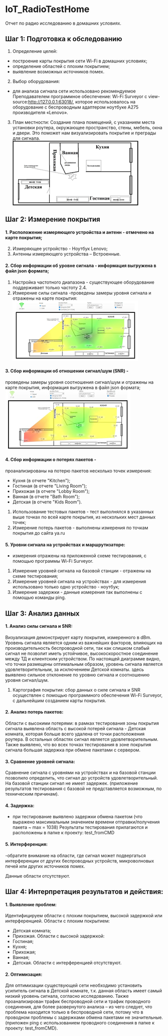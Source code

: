 # IoT_RadioTestHome
Отчет по радио исследованию в домашних условиях.

## Шаг 1: Подготовка к обследованию
1. Определение целей:
- построение карты покрытия сети Wi-Fi в домашних условиях;
- определение областей с плохим покрытием;
- выявление возможных источников помех.
2. Выбор оборудования: 
- для анализа сигнала сети использовано рекомендуемое Преподавателем программное обеспечение: Wi-Fi Surveyor c view-source:http://127.0.0.1:63018/, которое использовалось на оборудование с беспроводным адаптером ноутбуке A275 производителя «Lenovo».
3. План местности: 
Создание плана помещений, с указанием места установки роутера, окружающее пространство, стены, мебель, окна и двери. Это поможет нам визуализировать покрытие и преграды для сигнала.
![План помещений](/png_byReport/План%20помещений_forReport.png)

## Шаг 2: Измерение покрытия
#### 1. Расположение измеряющего устройства и антенн - отмечено на карте покрытия;
2. Измеряющее устройство - Ноутбук Lenovo;
3. Антенны измеряющего устройства – Встроенные.

#### 2. Сбор информации об уровне сигнала - информация выгружена в файл json формата;
1. Настройка частотного диапазона - существующее оборудование поддерживает только частоту 2.4.
2. Измерение силы сигнала -проведены замеры уровня сигнала и отражены на карте покрытия:
![Test_WiFi_Signal_forReport](/png_byReport/Test_WiFi_Signal_forReport.png)

#### 3. Сбор информации об отношении сигнал/шум (SNR) -
 проведены замеры уровня соотношения сигнал/шум и отражены на карте покрытия, информация выгружена в файл json формата;
![Test_WiFi_SNR_forReport](/png_byReport/Test_WiFi_SNR_forReport.png)

#### 4. Сбор информации о потерях пакетов -
 проанализированы на потерю пакетов несколько точек измерения: 
- Кухня (в отчете "Kitchen");
- Гостиная (в отчете "Living Room");
- Прихожая (в отчете "Lobby Room");
- Ванная (в отчете "Bath Room");
- Детская (в отчете "Kids Room").

1. Использование тестовых пакетов - тест выполнялся в указанных выше точках по всей карте покрытия, из нескольких мест данных точек;
2. Измерение потерь пакетов - выполнены измерения по точкам покрытия до сайта ya.ru

#### 5. Уровни сигнала на устройствах и маршрутизаторе:
- измерения отражены на приложенной схеме тестирования, с помощью программы Wi-Fi Surveyor.
1. Измерение уровней сигнала на базовой станции - отражены на схеме тестирования;
2. Измерение уровней сигнала на устройствах - для измерения использовано только одно устройство - ноутбук;
6. Измерение задержки - данные измерения так выполнены с помощью команды ping.

## Шаг 3: Анализ данных
#### 1. Анализ силы сигнала и SNR:
Визуализация демонстрирует карту покрытия, измеренного в dBm. Уровень сигнала является одним из важнейших факторов, влияющих на производительность беспроводной сети, так как слишком слабый сигнал не позволит иметь устойчивое, высокоскоростное соединение между ТД и клиентским устройством.
По настоящей диаграмме видно, что точки размещены оптимальным образом, уровень сигнала является удовлетворительным, за исключением Детской комнаты. здесь выявлено сильное отклонение по уровню сигнала и соотношению уровня сигнал/шум.
1. Картография покрытия: сбор данных о силе сигнала и SNR осуществлен с помощью программного обеспечения Wi-Fi Surveyor, с дальнейшим созданием карты покрытия.

#### 2. Анализ потерь пакетов:
Области с высокими потерями: в рамках тестирования зоны покрытия сигнала выявлена область с высокой потерей сигнала - Детская комната, которая больше всего удалена от точки расположения роутера. В остальных областях сигнал является удовлетворительным. Также выявлено, что во всех точках тестирования в зоне покрытия сигнала большая задержка при обмене пакетами с сервером.
#### 3. Сравнение уровней сигнала:
Сравнение сигнала с уровнями на устройствах и на базовой станции позволило определить, что сигнал до устройств удовлетворительный. На базовой станции сигнал не имеет задержек. (приложение результатов тестирования с базовой не представляется возможным, по техническим причинам).
#### 4. Задержка: 
- при тестирование выявлено задержки обмена пакетом (что выражено максимальным значением времени отправки/получения пакета ~ max = 1038)
Результаты тестирования прилагаются и расположены в папке к проекту: test_fromCMD

#### 5. Интерференция: 
-обратите внимание на области, где сигнал может подвергаться интерференции от других беспроводных устройств, микроволновых печей или других источников помех.

Данные области отсутствуют.

## Шаг 4: Интерпретация результатов и действия:

#### 1. Выявление проблем: 
Идентифицируем области с плохим покрытием, высокой задержкой или интерференцией.
Области с плохим покрытием:
- Детская комната;
- Прихожая.
Области с высокой задержкой:
- Гостиная;
- Кухня;
- Прихожая;
- Ванная;
- Детская.
Области с интерференцией отсутствуют.

#### 2. Оптимизация: 
Для оптимизации существующей сети необходимо установить усилитель сигнала в Детской комнате, т.к. данная область имеет самый низкий уровень сигнала, согласно исследованию.
Также проанализирован трафик беспроводной сети и трафик проводного соединения, для более развернутого анализа – из чего следует, что проблема находится только в беспроводной сети, потому что в проводном проблемы с задержками обмена пакетами не значительные. (приложен ping c использованием проводного соединения в папке к проекту: test_fromCMD).
